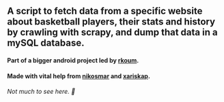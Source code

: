 ## A script to fetch data from a specific website about basketball players, their stats and history by crawling with scrapy, and dump that data in a mySQL database. 
#### Part of a bigger android project led by [rkoum](https://github.com/rkoum).
#### Made with vital help from [nikosmar](https://github.com/nikosmar) and [xariskap](https://github.com/xariskap).
###### Not much to see here. 🐢
